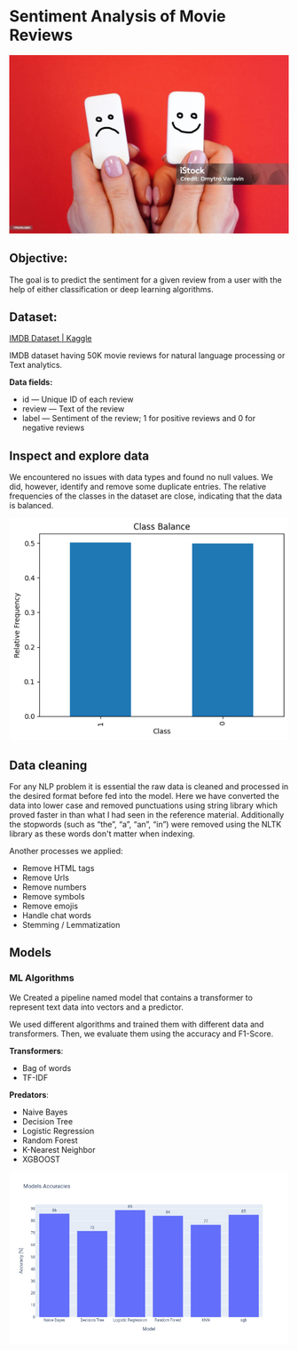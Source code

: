 # Sentiment Analysis of Movie Reviews

![](https://github.com/SawsanYusuf/Sentiment-Analysis-of-Movie-Reviews/blob/main/Images/istockphoto-1196964881-1024x1024.jpg)

## Objective:
The goal is to predict the sentiment for a given review 
from a user with the help of either classification or deep learning algorithms.

## Dataset: 
[IMDB Dataset | Kaggle](https://www.kaggle.com/datasets/lakshmi25npathi/imdb-dataset-of-50k-movie-reviews)

IMDB dataset having 50K movie reviews for natural language processing or Text analytics.

**Data fields:** 
* id — Unique ID of each review
* review — Text of the review
* label — Sentiment of the review; 1 for positive reviews and 0 for negative reviews

## Inspect and explore data
We encountered no issues with data types and found no null values. We did, however, identify and remove some duplicate entries. The relative frequencies of the classes in the dataset are close, indicating that the data is balanced.

![](https://github.com/SawsanYusuf/Sentiment-Analysis-of-Movie-Reviews/blob/main/Images/class%20balance.png)


## Data cleaning 
For any NLP problem it is essential the raw data is cleaned and processed in the desired format before fed into the model. Here we have converted the data into lower case and removed punctuations using string library which proved faster in than what I had seen in the reference material. Additionally the stopwords (such as “the”, “a”, “an”, “in”) were removed using the NLTK library as these words don't matter when indexing.

Another processes we applied: 
* Remove HTML tags
* Remove Urls
* Remove numbers 
* Remove symbols
* Remove emojis
* Handle chat words
* Stemming / Lemmatization

## Models

### ML Algorithms 
We Created a pipeline named model that contains a transformer to represent text data into vectors and a predictor.

We used different algorithms and trained them with different data and transformers. Then, we evaluate them using the accuracy and F1-Score. 

**Transformers**: 
* Bag of words
* TF-IDF
  
**Predators**:
* Naive Bayes
* Decision Tree 
* Logistic Regression 
* Random Forest 
* K-Nearest Neighbor 
* XGBOOST

![](https://github.com/SawsanYusuf/Sentiment-Analysis-of-Movie-Reviews/blob/main/Images/ml%20models.png)


